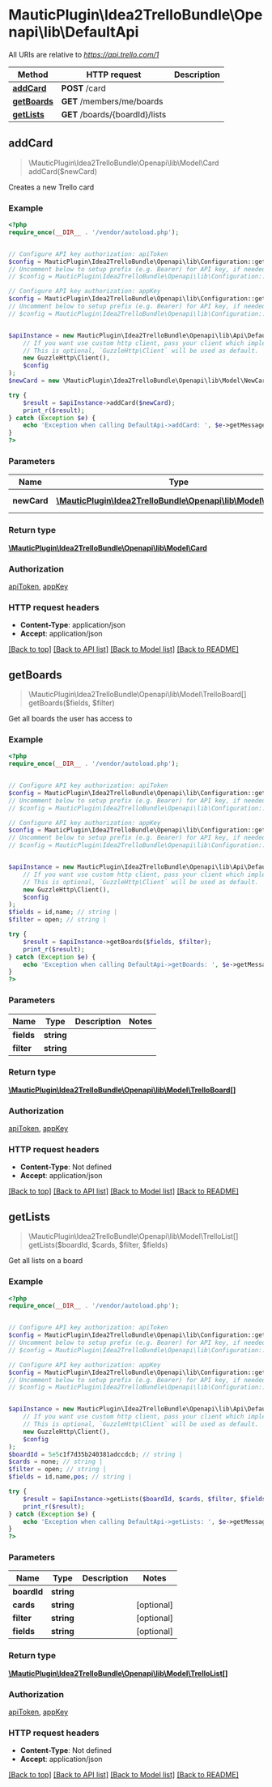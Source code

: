 # MauticPlugin\Idea2TrelloBundle\Openapi\lib\DefaultApi

All URIs are relative to *https://api.trello.com/1*

Method | HTTP request | Description
------------- | ------------- | -------------
[**addCard**](DefaultApi.md#addCard) | **POST** /card | 
[**getBoards**](DefaultApi.md#getBoards) | **GET** /members/me/boards | 
[**getLists**](DefaultApi.md#getLists) | **GET** /boards/{boardId}/lists | 



## addCard

> \MauticPlugin\Idea2TrelloBundle\Openapi\lib\Model\Card addCard($newCard)



Creates a new Trello card

### Example

```php
<?php
require_once(__DIR__ . '/vendor/autoload.php');


// Configure API key authorization: apiToken
$config = MauticPlugin\Idea2TrelloBundle\Openapi\lib\Configuration::getDefaultConfiguration()->setApiKey('token', 'YOUR_API_KEY');
// Uncomment below to setup prefix (e.g. Bearer) for API key, if needed
// $config = MauticPlugin\Idea2TrelloBundle\Openapi\lib\Configuration::getDefaultConfiguration()->setApiKeyPrefix('token', 'Bearer');

// Configure API key authorization: appKey
$config = MauticPlugin\Idea2TrelloBundle\Openapi\lib\Configuration::getDefaultConfiguration()->setApiKey('key', 'YOUR_API_KEY');
// Uncomment below to setup prefix (e.g. Bearer) for API key, if needed
// $config = MauticPlugin\Idea2TrelloBundle\Openapi\lib\Configuration::getDefaultConfiguration()->setApiKeyPrefix('key', 'Bearer');


$apiInstance = new MauticPlugin\Idea2TrelloBundle\Openapi\lib\Api\DefaultApi(
    // If you want use custom http client, pass your client which implements `GuzzleHttp\ClientInterface`.
    // This is optional, `GuzzleHttp\Client` will be used as default.
    new GuzzleHttp\Client(),
    $config
);
$newCard = new \MauticPlugin\Idea2TrelloBundle\Openapi\lib\Model\NewCard(); // \MauticPlugin\Idea2TrelloBundle\Openapi\lib\Model\NewCard | Card to be added

try {
    $result = $apiInstance->addCard($newCard);
    print_r($result);
} catch (Exception $e) {
    echo 'Exception when calling DefaultApi->addCard: ', $e->getMessage(), PHP_EOL;
}
?>
```

### Parameters


Name | Type | Description  | Notes
------------- | ------------- | ------------- | -------------
 **newCard** | [**\MauticPlugin\Idea2TrelloBundle\Openapi\lib\Model\NewCard**](../Model/NewCard.md)| Card to be added |

### Return type

[**\MauticPlugin\Idea2TrelloBundle\Openapi\lib\Model\Card**](../Model/Card.md)

### Authorization

[apiToken](../../README.md#apiToken), [appKey](../../README.md#appKey)

### HTTP request headers

- **Content-Type**: application/json
- **Accept**: application/json

[[Back to top]](#) [[Back to API list]](../../README.md#documentation-for-api-endpoints)
[[Back to Model list]](../../README.md#documentation-for-models)
[[Back to README]](../../README.md)


## getBoards

> \MauticPlugin\Idea2TrelloBundle\Openapi\lib\Model\TrelloBoard[] getBoards($fields, $filter)



Get all boards the user has access to

### Example

```php
<?php
require_once(__DIR__ . '/vendor/autoload.php');


// Configure API key authorization: apiToken
$config = MauticPlugin\Idea2TrelloBundle\Openapi\lib\Configuration::getDefaultConfiguration()->setApiKey('token', 'YOUR_API_KEY');
// Uncomment below to setup prefix (e.g. Bearer) for API key, if needed
// $config = MauticPlugin\Idea2TrelloBundle\Openapi\lib\Configuration::getDefaultConfiguration()->setApiKeyPrefix('token', 'Bearer');

// Configure API key authorization: appKey
$config = MauticPlugin\Idea2TrelloBundle\Openapi\lib\Configuration::getDefaultConfiguration()->setApiKey('key', 'YOUR_API_KEY');
// Uncomment below to setup prefix (e.g. Bearer) for API key, if needed
// $config = MauticPlugin\Idea2TrelloBundle\Openapi\lib\Configuration::getDefaultConfiguration()->setApiKeyPrefix('key', 'Bearer');


$apiInstance = new MauticPlugin\Idea2TrelloBundle\Openapi\lib\Api\DefaultApi(
    // If you want use custom http client, pass your client which implements `GuzzleHttp\ClientInterface`.
    // This is optional, `GuzzleHttp\Client` will be used as default.
    new GuzzleHttp\Client(),
    $config
);
$fields = id,name; // string | 
$filter = open; // string | 

try {
    $result = $apiInstance->getBoards($fields, $filter);
    print_r($result);
} catch (Exception $e) {
    echo 'Exception when calling DefaultApi->getBoards: ', $e->getMessage(), PHP_EOL;
}
?>
```

### Parameters


Name | Type | Description  | Notes
------------- | ------------- | ------------- | -------------
 **fields** | **string**|  |
 **filter** | **string**|  |

### Return type

[**\MauticPlugin\Idea2TrelloBundle\Openapi\lib\Model\TrelloBoard[]**](../Model/TrelloBoard.md)

### Authorization

[apiToken](../../README.md#apiToken), [appKey](../../README.md#appKey)

### HTTP request headers

- **Content-Type**: Not defined
- **Accept**: application/json

[[Back to top]](#) [[Back to API list]](../../README.md#documentation-for-api-endpoints)
[[Back to Model list]](../../README.md#documentation-for-models)
[[Back to README]](../../README.md)


## getLists

> \MauticPlugin\Idea2TrelloBundle\Openapi\lib\Model\TrelloList[] getLists($boardId, $cards, $filter, $fields)



Get all lists on a board

### Example

```php
<?php
require_once(__DIR__ . '/vendor/autoload.php');


// Configure API key authorization: apiToken
$config = MauticPlugin\Idea2TrelloBundle\Openapi\lib\Configuration::getDefaultConfiguration()->setApiKey('token', 'YOUR_API_KEY');
// Uncomment below to setup prefix (e.g. Bearer) for API key, if needed
// $config = MauticPlugin\Idea2TrelloBundle\Openapi\lib\Configuration::getDefaultConfiguration()->setApiKeyPrefix('token', 'Bearer');

// Configure API key authorization: appKey
$config = MauticPlugin\Idea2TrelloBundle\Openapi\lib\Configuration::getDefaultConfiguration()->setApiKey('key', 'YOUR_API_KEY');
// Uncomment below to setup prefix (e.g. Bearer) for API key, if needed
// $config = MauticPlugin\Idea2TrelloBundle\Openapi\lib\Configuration::getDefaultConfiguration()->setApiKeyPrefix('key', 'Bearer');


$apiInstance = new MauticPlugin\Idea2TrelloBundle\Openapi\lib\Api\DefaultApi(
    // If you want use custom http client, pass your client which implements `GuzzleHttp\ClientInterface`.
    // This is optional, `GuzzleHttp\Client` will be used as default.
    new GuzzleHttp\Client(),
    $config
);
$boardId = 5e5c1f7d35b240381adccdcb; // string | 
$cards = none; // string | 
$filter = open; // string | 
$fields = id,name,pos; // string | 

try {
    $result = $apiInstance->getLists($boardId, $cards, $filter, $fields);
    print_r($result);
} catch (Exception $e) {
    echo 'Exception when calling DefaultApi->getLists: ', $e->getMessage(), PHP_EOL;
}
?>
```

### Parameters


Name | Type | Description  | Notes
------------- | ------------- | ------------- | -------------
 **boardId** | **string**|  |
 **cards** | **string**|  | [optional]
 **filter** | **string**|  | [optional]
 **fields** | **string**|  | [optional]

### Return type

[**\MauticPlugin\Idea2TrelloBundle\Openapi\lib\Model\TrelloList[]**](../Model/TrelloList.md)

### Authorization

[apiToken](../../README.md#apiToken), [appKey](../../README.md#appKey)

### HTTP request headers

- **Content-Type**: Not defined
- **Accept**: application/json

[[Back to top]](#) [[Back to API list]](../../README.md#documentation-for-api-endpoints)
[[Back to Model list]](../../README.md#documentation-for-models)
[[Back to README]](../../README.md)

